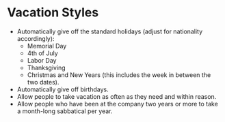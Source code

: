 # Vacation Styles

- Automatically give off the standard holidays (adjust for nationality accordingly):
    - Memorial Day
    - 4th of July
    - Labor Day
    - Thanksgiving
    - Christmas and New Years (this includes the week in between the two dates).
- Automatically give off birthdays.
- Allow people to take vacation as often as they need and within reason.
- Allow people who have been at the company two years or more to take a month-long sabbatical per
  year.
